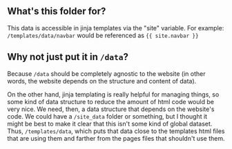 ## What's this folder for?

This data is accessible in jinja templates via the "site" variable.  For example: `/templates/data/navbar` would be referenced as `{{ site.navbar }}`

  
## Why not just put it in `/data`?

Because `/data` should be completely agnostic to the website (in other words, the website depends on the structure and content of data).

On the other hand, jinja templating is really helpful for managing things, so some kind of data structure to reduce the amount of html code would be very nice.  We need, then, a data structure that depends on the website's code.  We could have a `/site_data` folder or something, but I thought it might be best to make it clear that this isn't some kind of global dataset.  Thus, `/templates/data`, which puts that data close to the templates html files that are using them and farther from the pages files that shouldn't use them.


